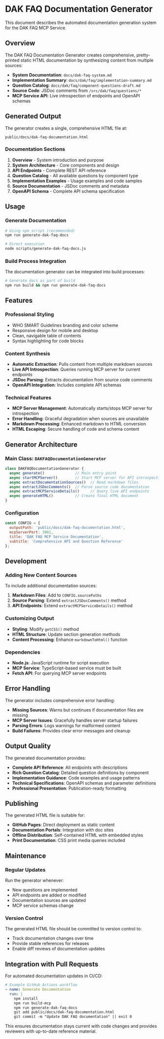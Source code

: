 # DAK FAQ Documentation Generator

This document describes the automated documentation generation system for the DAK FAQ MCP Service.

## Overview

The DAK FAQ Documentation Generator creates comprehensive, pretty-printed static HTML documentation by synthesizing content from multiple sources:

- **System Documentation**: `docs/dak-faq-system.md`
- **Implementation Summary**: `docs/dak/faq/implementation-summary.md`
- **Question Catalog**: `docs/dak/faq/component-questions-draft.md`
- **Source Code**: JSDoc comments from `/src/dak/faq/questions/*`
- **MCP Service API**: Live introspection of endpoints and OpenAPI schemas

## Generated Output

The generator creates a single, comprehensive HTML file at:
```
public/docs/dak-faq-documentation.html
```

### Documentation Sections

1. **Overview** - System introduction and purpose
2. **System Architecture** - Core components and design
3. **API Endpoints** - Complete REST API reference
4. **Question Catalog** - All available questions by component type
5. **Implementation Examples** - Usage examples and code samples
6. **Source Documentation** - JSDoc comments and metadata
7. **OpenAPI Schema** - Complete API schema specification

## Usage

### Generate Documentation

```bash
# Using npm script (recommended)
npm run generate-dak-faq-docs

# Direct execution
node scripts/generate-dak-faq-docs.js
```

### Build Process Integration

The documentation generator can be integrated into build processes:

```bash
# Generate docs as part of build
npm run build && npm run generate-dak-faq-docs
```

## Features

### Professional Styling
- WHO SMART Guidelines branding and color scheme
- Responsive design for mobile and desktop
- Clean, navigable table of contents
- Syntax highlighting for code blocks

### Content Synthesis
- **Automatic Extraction**: Pulls content from multiple markdown sources
- **Live API Introspection**: Queries running MCP server for current endpoints
- **JSDoc Parsing**: Extracts documentation from source code comments
- **OpenAPI Integration**: Includes complete API schemas

### Technical Features
- **MCP Server Management**: Automatically starts/stops MCP server for introspection
- **Error Handling**: Graceful degradation when sources are unavailable
- **Markdown Processing**: Enhanced markdown to HTML conversion
- **HTML Escaping**: Secure handling of code and schema content

## Generator Architecture

### Main Class: `DAKFAQDocumentationGenerator`

```javascript
class DAKFAQDocumentationGenerator {
  async generate()              // Main entry point
  async startMCPServer()        // Start MCP server for API introspection
  async extractDocumentationSources()  // Read markdown files
  async extractJSDocComments()  // Parse source code documentation
  async extractMCPServiceDetails()     // Query live API endpoints
  async generateHTML()          // Create final HTML document
}
```

### Configuration

```javascript
const CONFIG = {
  outputPath: 'public/docs/dak-faq-documentation.html',
  mcpServerPort: 3001,
  title: 'DAK FAQ MCP Service Documentation',
  subtitle: 'Comprehensive API and Question Reference'
};
```

## Development

### Adding New Content Sources

To include additional documentation sources:

1. **Markdown Files**: Add to `CONFIG.sourcePaths`
2. **Source Parsing**: Extend `extractJSDocComments()` method
3. **API Endpoints**: Extend `extractMCPServiceDetails()` method

### Customizing Output

- **Styling**: Modify `getCSS()` method
- **HTML Structure**: Update section generation methods
- **Content Processing**: Enhance `markdownToHtml()` function

### Dependencies

- **Node.js**: JavaScript runtime for script execution
- **MCP Service**: TypeScript-based service must be built
- **Fetch API**: For querying MCP server endpoints

## Error Handling

The generator includes comprehensive error handling:

- **Missing Sources**: Warns but continues if documentation files are missing
- **MCP Server Issues**: Gracefully handles server startup failures
- **Parsing Errors**: Logs warnings for malformed content
- **Build Failures**: Provides clear error messages and cleanup

## Output Quality

The generated documentation provides:

- **Complete API Reference**: All endpoints with descriptions
- **Rich Question Catalog**: Detailed question definitions by component
- **Implementation Guidance**: Code examples and usage patterns
- **Technical Specifications**: OpenAPI schemas and parameter definitions
- **Professional Presentation**: Publication-ready formatting

## Publishing

The generated HTML file is suitable for:

- **GitHub Pages**: Direct deployment as static content
- **Documentation Portals**: Integration with doc sites
- **Offline Distribution**: Self-contained HTML with embedded styles
- **Print Documentation**: CSS print media queries included

## Maintenance

### Regular Updates

Run the generator whenever:
- New questions are implemented
- API endpoints are added or modified
- Documentation sources are updated
- MCP service schemas change

### Version Control

The generated HTML file should be committed to version control to:
- Track documentation changes over time
- Provide stable references for releases
- Enable diff reviews of documentation updates

## Integration with Pull Requests

For automated documentation updates in CI/CD:

```yaml
# Example GitHub Actions workflow
- name: Generate Documentation
  run: |
    npm install
    npm run build-mcp
    npm run generate-dak-faq-docs
    git add public/docs/dak-faq-documentation.html
    git commit -m "Update DAK FAQ documentation" || exit 0
```

This ensures documentation stays current with code changes and provides reviewers with up-to-date reference material.